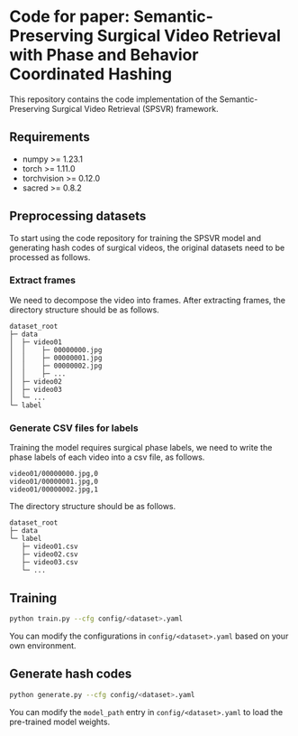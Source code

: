 # Code for paper: Semantic-Preserving Surgical Video Retrieval with Phase and Behavior Coordinated Hashing

This repository contains the code implementation of the Semantic-Preserving Surgical Video Retrieval (SPSVR) framework.

## Requirements

- numpy >= 1.23.1
- torch >= 1.11.0
- torchvision >= 0.12.0
- sacred >= 0.8.2

## Preprocessing datasets

To start using the code repository for training the SPSVR model and generating hash codes of surgical videos, the original datasets need to be processed as follows.

### Extract frames

We need to decompose the video into frames. After extracting frames, the directory structure should be as follows.

```text
dataset_root
├─ data
│  ├─ video01
│  │    ├─ 00000000.jpg
│  │    ├─ 00000001.jpg
│  │    ├─ 00000002.jpg
│  │    ├─ ...
│  ├─ video02
│  ├─ video03
│  └─ ...
└─ label
```

### Generate CSV files for labels

Training the model requires surgical phase labels, we need to write the phase labels of each video into a csv file, as follows.

```text
video01/00000000.jpg,0
video01/00000001.jpg,0
video01/00000002.jpg,1
```

The directory structure should be as follows.

```text
dataset_root
├─ data
└─ label
   ├─ video01.csv
   ├─ video02.csv
   ├─ video03.csv
   └─ ...
```

## Training

```bash
python train.py --cfg config/<dataset>.yaml
```

You can modify the configurations in `config/<dataset>.yaml` based on your own environment.

## Generate hash codes

```bash
python generate.py --cfg config/<dataset>.yaml
```

You can modify the `model_path` entry in `config/<dataset>.yaml` to load the pre-trained model weights.
